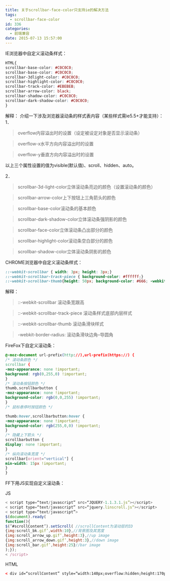 ```yaml
---
title: 关于scrollbar-face-color只支持ie的解决方法
tags:
  - scrollbar-face-color
id: 336
categories:
  - 前端兼容
date: 2015-07-13 15:57:00
---
```


IE浏览器中自定义滚动条样式：
```css
HTML{
scrollbar-base-color: #C0C0C0;
scrollbar-base-color: #C0C0C0;
scrollbar-3dlight-color: #C0C0C0;
scrollbar-highlight-color: #C0C0C0;
scrollbar-track-color: #EBEBEB;
scrollbar-arrow-color: black;
scrollbar-shadow-color: #C0C0C0;
scrollbar-dark-shadow-color: #C0C0C0;
}
```
解释：
介绍一下涉及浏览器滚动条的样式表内容（某些样式需ie5.5+才能支持）：
1．
>overflow内容溢出时的设置（设定被设定对象是否显示滚动条）

>overflow-x水平方向内容溢出时的设置

>overflow-y垂直方向内容溢出时的设置

以上三个属性设置的值为visible(默认值)、scroll、hidden、auto。

2．
>scrollbar-3d-light-color立体滚动条亮边的颜色（设置滚动条的颜色）

>scrollbar-arrow-color上下按钮上三角箭头的颜色

>scrollbar-base-color滚动条的基本颜色

>scrollbar-dark-shadow-color立体滚动条强阴影的颜色

>scrollbar-face-color立体滚动条凸出部分的颜色

>scrollbar-highlight-color滚动条空白部分的颜色

>scrollbar-shadow-color立体滚动条阴影的颜色

CHROME浏览器中自定义滚动条样式：
```css
::-webkit-scrollbar { width: 3px; height: 3px;}
::-webkit-scrollbar-track-piece { background-color: #ffffff;}
::-webkit-scrollbar-thumb{height: 50px; background-color: #666; -webkit-border-radius: 3px;}
```
解释：
>::-webkit-scrollbar 滚动条宽跟高

>::-webkit-scrollbar-track-piece 滚动条样式底部内层样式

>::-webkit-scrollbar-thumb 滚动条滑块样式

>-webkit-border-radius: 滚动条滑块边角–导圆角

FireFox下自定义滚动条：
```css
@-moz-document url-prefix(http://),url-prefix(https://) {
/* 滚动条颜色 */
scrollbar {
-moz-appearance: none !important;
background: rgb(0,255,0) !important;
}
/* 滚动条按钮颜色 */
thumb,scrollbarbutton {
-moz-appearance: none !important;
background-color: rgb(0,0,255) !important;
}
/* 鼠标悬停时按钮颜色 */

thumb:hover,scrollbarbutton:hover {
-moz-appearance: none !important;
background-color: rgb(255,0,0) !important;
}
/* 隐藏上下箭头 */
scrollbarbutton {
display: none !important;
}
/* 纵向滚动条宽度 */
scrollbar[orient="vertical"] {
min-width: 15px !important;
}
}
```
FF下用JS实现自定义滚动条：

JS
```javascript
< script type=“text/javascript” src=“JQUERY-1.1.3.1.js”></script>
< script type=“text/javascript” src=“jquery.linscroll.js“></script>
< script type=“text/javascript”>
$(document).ready(
function(){
$(’#scrollContent’).setScroll( //scrollContent为滚动层的ID
{img:scroll_bk.gif’,width:10},//背景图及其宽度
{img:scroll_arrow_up.gif’,height:3},//up image
{img:scroll_arrow_down.gif’,height:3},//down image
{img:scroll_bar.gif’,height:25}//bar image
);});
< /script>
```
HTML
```html
< div id=“scrollContent” style=“width:140px;overflow:hidden;height:170px;”>内容</div>
```